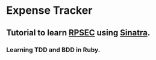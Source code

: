 # Expense Tracker

## Tutorial to learn [RPSEC](https://relishapp.com/rspec) using [Sinatra](http://sinatrarb.com/).

### Learning TDD and BDD in Ruby.
